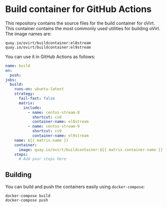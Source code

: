 # Build container for GitHub Actions

This repository contains the source files for the build container for oVirt. This container contains the most commonly
used utilities for building oVirt. The image names are:

```
quay.io/ovirt/buildcontainer:el8stream
quay.io/ovirt/buildcontainer:el9stream
```

You can use it in GitHub Actions as follows:

```yaml
name: build
on:
  push:
jobs:
  build:
    runs-on: ubuntu-latest
    strategy:
      fail-fast: false
      matrix:
        include:
          - name: centos-stream-8
            shortcut: cs8
            container-name: el8stream
          - name: centos-stream-9
            shortcut: cs9
            container-name: el9stream
    name: ${{ matrix.name }}
    container:
      image: quay.io/ovirt/buildcontainer:${{ matrix.container-name }}
    steps:
      # Add your steps here
```

## Building

You can build  and push the containers easily using `docker-compose`:

```
docker-compose build
docker-compose push
```
